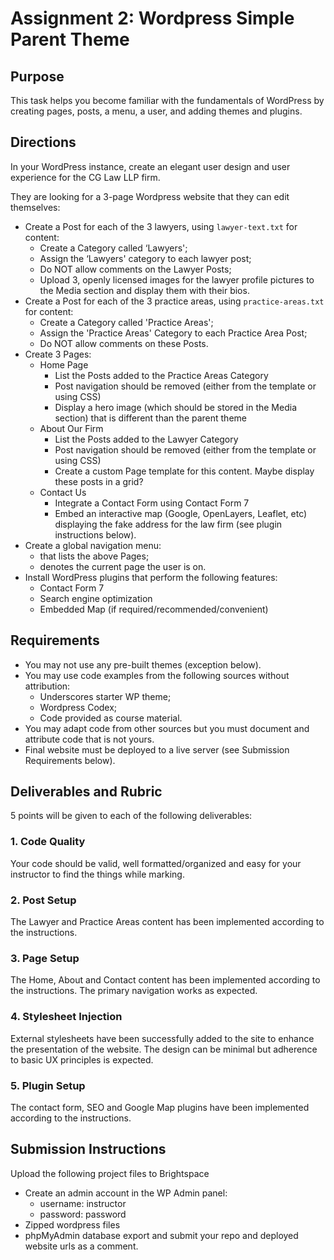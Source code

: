 # Assignment 2: Wordpress Simple Parent Theme
## Purpose
This task helps you become familiar with the fundamentals of WordPress by creating pages, posts, a menu, a user, and adding themes and plugins.

## Directions
In your WordPress instance, create an elegant user design and user experience for the CG Law LLP firm. 

They are looking for a 3-page Wordpress website that they can edit themselves:
- Create a Post for each of the 3 lawyers, using `lawyer-text.txt` for content:
  - Create a Category called ‘Lawyers';
  - Assign the ‘Lawyers' category to each lawyer post;
  - Do NOT allow comments on the Lawyer Posts;
  - Upload 3, openly licensed images for the lawyer profile pictures to the Media section and display them with their bios.
- Create a Post for each of the 3 practice areas, using `practice-areas.txt` for content:
  - Create a Category called 'Practice Areas';
  - Assign the 'Practice Areas' Category to each Practice Area Post;
  - Do NOT allow comments on these Posts.
- Create 3 Pages:
  - Home Page
    - List the Posts added to the Practice Areas Category
    - Post navigation should be removed (either from the template or using CSS)
    - Display a hero image (which should be stored in the Media section) that is different than the parent theme
  - About Our Firm
    - List the Posts added to the Lawyer Category
    - Post navigation should be removed (either from the template or using CSS)
    - Create a custom Page template for this content. Maybe display these posts in a grid?
  - Contact Us 
    - Integrate a Contact Form using Contact Form 7
    - Embed an interactive map (Google, OpenLayers, Leaflet, etc) displaying the fake address for the law firm (see plugin instructions below).
- Create a global navigation menu:
  - that lists the above Pages;
  - denotes the current page the user is on.
- Install WordPress plugins that perform the following features:
  - Contact Form 7
  - Search engine optimization
  - Embedded Map (if required/recommended/convenient)

## Requirements
- You may not use any pre-built themes (exception below).
- You may use code examples from the following sources without attribution:
  - Underscores starter WP theme;
  - Wordpress Codex;
  - Code provided as course material.
- You may adapt code from other sources but you must document and attribute code that is not yours.
- Final website must be deployed to a live server (see Submission Requirements below).

## Deliverables and Rubric
5 points will be given to each of the following deliverables:

### 1. Code Quality
Your code should be valid, well formatted/organized and easy for your instructor to find the things while marking.

### 2. Post Setup
The Lawyer and Practice Areas content has been implemented according to the instructions.

### 3. Page Setup
The Home, About and Contact content has been implemented according to the instructions. The primary navigation works as expected.

### 4. Stylesheet Injection
External stylesheets have been successfully added to the site to enhance the presentation of the website. The design can be minimal but adherence to basic UX principles is expected.

### 5. Plugin Setup
The contact form, SEO and Google Map plugins have been implemented according to the instructions.

## Submission Instructions
Upload the following project files to Brightspace
- Create an admin account in the WP Admin panel:
  - username: instructor
  - password: password
- Zipped wordpress files
- phpMyAdmin database export
and submit your repo and deployed website urls as a comment.
